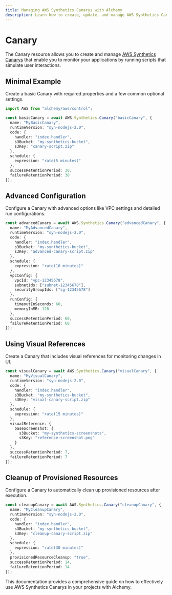 ```yaml
---
title: Managing AWS Synthetics Canarys with Alchemy
description: Learn how to create, update, and manage AWS Synthetics Canarys using Alchemy Cloud Control.
---
```


# Canary

The Canary resource allows you to create and manage [AWS Synthetics Canarys](https://docs.aws.amazon.com/synthetics/latest/userguide/) that enable you to monitor your applications by running scripts that simulate user interactions.

## Minimal Example

Create a basic Canary with required properties and a few common optional settings.

```ts
import AWS from "alchemy/aws/control";

const basicCanary = await AWS.Synthetics.Canary("basicCanary", {
  name: "MyBasicCanary",
  runtimeVersion: "syn-nodejs-2.0",
  code: {
    handler: "index.handler",
    s3Bucket: "my-synthetics-bucket",
    s3Key: "canary-script.zip"
  },
  schedule: {
    expression: "rate(5 minutes)"
  },
  successRetentionPeriod: 30,
  failureRetentionPeriod: 30
});
```

## Advanced Configuration

Configure a Canary with advanced options like VPC settings and detailed run configurations.

```ts
const advancedCanary = await AWS.Synthetics.Canary("advancedCanary", {
  name: "MyAdvancedCanary",
  runtimeVersion: "syn-nodejs-2.0",
  code: {
    handler: "index.handler",
    s3Bucket: "my-synthetics-bucket",
    s3Key: "advanced-canary-script.zip"
  },
  schedule: {
    expression: "rate(10 minutes)"
  },
  vpcConfig: {
    vpcId: "vpc-12345678",
    subnetIds: ["subnet-12345678"],
    securityGroupIds: ["sg-12345678"]
  },
  runConfig: {
    timeoutInSeconds: 60,
    memoryInMB: 128
  },
  successRetentionPeriod: 60,
  failureRetentionPeriod: 60
});
```

## Using Visual References

Create a Canary that includes visual references for monitoring changes in UI.

```ts
const visualCanary = await AWS.Synthetics.Canary("visualCanary", {
  name: "MyVisualCanary",
  runtimeVersion: "syn-nodejs-2.0",
  code: {
    handler: "index.handler",
    s3Bucket: "my-synthetics-bucket",
    s3Key: "visual-canary-script.zip"
  },
  schedule: {
    expression: "rate(15 minutes)"
  },
  visualReference: {
    baseScreenshot: {
      s3Bucket: "my-synthetics-screenshots",
      s3Key: "reference-screenshot.png"
    }
  },
  successRetentionPeriod: 7,
  failureRetentionPeriod: 7
});
```

## Cleanup of Provisioned Resources

Configure a Canary to automatically clean up provisioned resources after execution.

```ts
const cleanupCanary = await AWS.Synthetics.Canary("cleanupCanary", {
  name: "MyCleanupCanary",
  runtimeVersion: "syn-nodejs-2.0",
  code: {
    handler: "index.handler",
    s3Bucket: "my-synthetics-bucket",
    s3Key: "cleanup-canary-script.zip"
  },
  schedule: {
    expression: "rate(30 minutes)"
  },
  provisionedResourceCleanup: "true",
  successRetentionPeriod: 14,
  failureRetentionPeriod: 14
});
``` 

This documentation provides a comprehensive guide on how to effectively use AWS Synthetics Canarys in your projects with Alchemy.